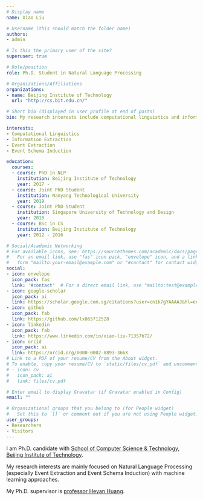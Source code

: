 ```yaml
---
# Display name
name: Xiao Liu

# Username (this should match the folder name)
authors:
- admin

# Is this the primary user of the site?
superuser: true

# Role/position
role: Ph.D. Student in Natural Language Processing

# Organizations/Affiliations
organizations:
- name: Beijing Institute of Technology
  url: "http://cs.bit.edu.cn/"

# Short bio (displayed in user profile at end of posts)
bio: My research interests include computational linguistics and information extraction.

interests:
- Computational Linguistics
- Information Extraction
- Event Extraction
- Event Schema Induction

education:
  courses:
  - course: PhD in NLP
    institution: Beijing Institute of Technology
    year: 2017 -
  - course: Joint PhD Student
    institution: Nanyang Technological University
    year: 2019
  - course: Joint PhD Student
    institution: Singapore University of Technology and Design
    year: 2018
  - course: BSc in CS
    institution: Beijing Institute of Technology
    year: 2012 - 2016

# Social/Academic Networking
# For available icons, see: https://sourcethemes.com/academic/docs/page-builder/#icons
#   For an email link, use "fas" icon pack, "envelope" icon, and a link in the
#   form "mailto:your-email@example.com" or "#contact" for contact widget.
social:
- icon: envelope
  icon_pack: fas
  link: '#contact'  # For a direct email link, use "mailto:test@example.org".
- icon: google-scholar
  icon_pack: ai
  link: https://scholar.google.com.sg/citations?user=cn1k7gYAAAAJ&hl=en
- icon: github
  icon_pack: fab
  link: https://github.com/lx865712528
- icon: linkedin
  icon_pack: fab
  link: https://www.linkedin.com/in/xiao-liu-71357b72/
- icon: orcid
  icon_pack: ai
  link: https://orcid.org/0000-0002-8893-366X
# Link to a PDF of your resume/CV from the About widget.
# To enable, copy your resume/CV to `static/files/cv.pdf` and uncomment the lines below.
# - icon: cv
#   icon_pack: ai
#   link: files/cv.pdf

# Enter email to display Gravatar (if Gravatar enabled in Config)
email: ""

# Organizational groups that you belong to (for People widget)
#   Set this to `[]` or comment out if you are not using People widget.
user_groups:
- Researchers
- Visitors
---
```


I am Ph.D. candidate with [School of Computer Science & Technology, Beijing Institute of Technology](http://cs.bit.edu.cn/).

My research interests are mainly focused on Natural Language Processing (especially Event Extraction and Event Schema Induction) with machine learning approaches.

My Ph.D. supervisor is [professor Heyan Huang](http://cs.bit.edu.cn/szdw/jsml/js/hhy/index.htm).
